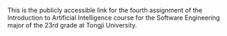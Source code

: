 This is the publicly accessible link for the fourth assignment of the Introduction to Artificial Intelligence course for the Software Engineering major of the 23rd grade at Tongji University.
